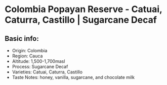 # Colombia Popayan Reserve - Catuai, Caturra, Castillo | Sugarcane Decaf

## Basic info:

- Origin: Colombia
- Region: Cauca
- Altitude: 1,500-1,700masl
- Process: Sugarcane Decaf
- Varieties: Catuai, Caturra, Castillo
- Taste Notes: honey, vanilla, sugarcane, and chocolate milk
